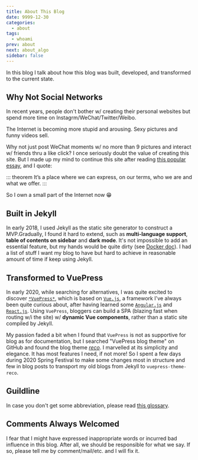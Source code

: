 ```yaml
---
title: About This Blog
date: 9999-12-30
categories:
  - about
tags:
  - whoami
prev: about
next: about_algo
sidebar: false
---
```


In this blog I talk about how this blog was built, developed, and transformed to the current state.

<!-- more -->

## Why Not Social Networks

In recent years, people don't bother w/ creating their personal websites but spend more time on Instagrm/WeChat/Twitter/Weibo.

The Internet is becoming more stupid and arousing. Sexy pictures and funny videos sell.

Why not just post WeChat moments w/ no more than 9 pictures and interact w/ friends thru a like click? I once seriously doubt the value of creating this site. But I made up my mind to continue this site after reading [this popular essay](https://vanschneider.com/a-love-letter-to-personal-websites), and I quote:

::: theorem
It’s a place where we can express, on our terms, who we are and what we offer.
:::

So I own a small part of the Internet now :grin:

## Built in Jekyll

In early 2018, I used Jekyll as the static site generator to construct a MVP.Gradually, I found it hard to extend, such as **multi-language support**, **table of contents on sidebar** and **dark mode**. It's not impossible to add an essential feature, but my hands would be quite dirty (see [Docker doc](https://github.com/docker/docker.github.io)). I had a list of stuff I want my blog to have but hard to achieve in reasonable amount of time if keep using Jekyll.

## Transformed to VuePress

In early 2020, while searching for alternatives, I was quite excited to discover [`*VuePress*`](https://vuepress.vuejs.org/), which is based on [`Vue.js`](https://vuejs.org/), a framework I've always been quite curious about, after having learned some [`Angular.js`](https://angular.io/) and [`React.js`](https://reactjs.org/). Using `VuePress`, bloggers can build a SPA (blazing fast when routing w/i the site) w/ **dynamic Vue components**, rather than a static site compiled by Jekyll.

My passion faded a bit when I found that `VuePress` is not as supportive for blog as for documentation, but I searched "VuePress blog theme" on GitHub and found the blog theme [_reco_](https://vuepress-theme-reco.recoluan.com/en). I marvelled at its simplicity and elegance. It has most features I need, if not more! So I spent a few days during 2020 Spring Festival to make some changes most in structure and few in blog posts to transport my old blogs from Jekyll to `vuepress-theme-reco`.

## Guildline

In case you don't get some abbreviation, please read [this glossary](glossary).

## Comments Always Welcomed

I fear that I might have expressed inappropriate words or incurred bad influence in this blog. After all, we should be responsible for what we say. If so, please tell me by comment/mail/etc. and I will fix it.
